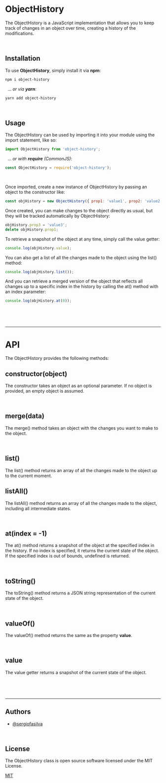 # ObjectHistory

The ObjectHistory is a JavaScript implementation that allows you to keep track of changes in an object over time, creating a history of the modifications.

&nbsp;

## Installation

To use **ObjectHistory**, simply install it via **npm**:

```bash
npm i object-history
```

&nbsp;
... _or via **yarn**_:

```bash
yarn add object-history
```

&nbsp;

## Usage

The ObjectHistory can be used by importing it into your module using the import statement, like so:

```javascript
import ObjectHistory from 'object-history';
```

&nbsp;
... _or with **require** (CommonJS)_:

```javascript
const ObjectHistory = require('object-history');
```

&nbsp;

Once imported, create a new instance of ObjectHistory by passing an object to the constructor like:

```javascript
const objHistory = new ObjectHistory({ prop1: 'value1', prop2: 'value2' });
```

Once created, you can make changes to the object directly as usual, but they will be tracked automatically by ObjectHistory:

```javascript
objHistory.prop3 = 'value3';
delete objHistory.prop1;
```

To retrieve a snapshot of the object at any time, simply call the value getter:

```javascript
console.log(objHistory.value);
```

You can also get a list of all the changes made to the object using the list() method:

```javascript
console.log(objHistory.list());
```

And you can retrieve a merged version of the object that reflects all changes up to a specific index in the history by calling the at() method with an index parameter:

```javascript
console.log(objHistory.at(0));
```

&nbsp;

&nbsp;

---

# API

The ObjectHistory provides the following methods:

## constructor(object)

The constructor takes an object as an optional parameter. If no object is provided, an empty object is assumed.

&nbsp;

## merge(data)

The merge() method takes an object with the changes you want to make to the object.

&nbsp;

## list()

The list() method returns an array of all the changes made to the object up to the current moment.

## listAll()

The listAll() method returns an array of all the changes made to the object, including all intermediate states.

&nbsp;

## at(index = -1)

The at() method returns a snapshot of the object at the specified index in the history. If no index is specified, it returns the current state of the object. If the specified index is out of bounds, undefined is returned.

&nbsp;

## toString()

The toString() method returns a JSON string representation of the current state of the object.

&nbsp;

## valueOf()

The valueOf() method returns the same as the property **value**.

&nbsp;

## value

The value getter returns a snapshot of the current state of the object.

&nbsp;

&nbsp;

---

## Authors

- [@sergiofasilva](https://github.com/sergiofasilva)

&nbsp;

## License

The ObjectHistory class is open source software licensed under the MIT License.

[MIT](https://choosealicense.com/licenses/mit/)
